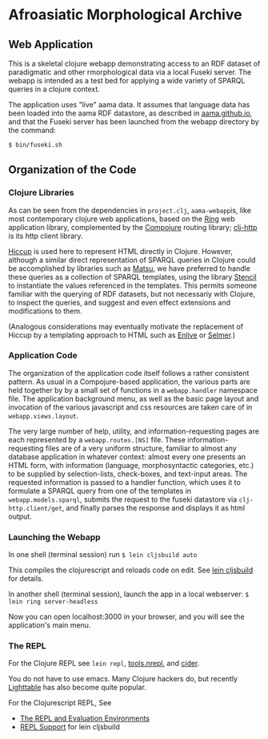 # Afroasiatic Morphological Archive

## Web Application

This is a skeletal clojure webapp  demonstrating access to an RDF dataset
of  paradigmatic and other rmorphological data via a local Fuseki server. 
The webapp is intended as a test bed for applying a wide variety of SPARQL 
queries in a clojure context. 

The application  uses "live" aama data. It assumes that language data has been 
loaded into the aama RDF datastore, as described in 
[aama.github.io](http://aama.github.io), 
and that the Fuseki server has been launched from the webapp directory by the 
command: 
```clojure
$ bin/fuseki.sh
``` 
## Organization of the Code

### Clojure Libraries

As can be seen from the dependencies in ``project.clj``, ``aama-webapp``is,
like most contemporary clojure web applications,
based on the [Ring](https://github.com/ring-clojure/ring) 
web application library, complemented by the
[Compojure](https://github.com/weavejester/compojure) routing library; 
[clj-http](https://github.com/dakrone/clj-http) is its http client library. 

[Hiccup](https://github.com/weavejester/hiccup) is used here to represent
 HTML directly in Clojure. However, although
a similar direct representation of SPARQL queries in Clojure could be accomplished
by libraries such as [Matsu](https://github.com/boutros/matsu),
 we have preferred to handle these queries as
a collection of SPARQL templates, using the library
 [Stencil](https://github.com/davidsantiago/stencil) to instantiate
the values referenced in the templates. This permits someone familiar with 
the querying of RDF datasets, but not necessariy with Clojure, to inspect the
queries, and suggest and even effect extensions and modifications to them.
 
(Analogous considerations may eventually motivate the replacement of Hiccup by
a templating approach to HTML such as [Enlive](https://github.com/cgrand/enlive) or 
[Selmer](https://github.com/yogthos/Selmer).)

### Application Code

The organization of the application code itself follows a rather consistent pattern.
As usual in a Compojure-based application,  the various parts are held together
by by a small set of functions in a ``webapp.handler`` namespace file. 
The application background menu, as well as the basic page layout and invocation 
of the various javascript 
and css resources are taken care of in ``webapp.views.layout``.

The very large number of help, utility, and information-requesting pages are each
represented by a ``webapp.routes.[NS]`` file. These information-requesting
files are of a very uniform structure, familiar to almost any database application
in whatever context: almost every one presents an HTML form, with 
information (language, morphosyntactic categories, etc.) to be supplied by 
selection-lists, check-boxes, and text-input areas. The requested information
is passed to a handler function, which uses it to formulate a SPARQL query 
from one of the templates in ``webapp.models.sparql``,  submits the request to
the fuseki datastore via ``clj-http.client/get``, and finally parses the 
response and displays it as html output.

### Launching the Webapp

In one shell (terminal session) run ``$ lein cljsbuild auto ``

This compiles the clojurescript and reloads code on edit.  See
[lein cljsbuild](https://github.com/emezeske/lein-cljsbuild) for
details.

In another shell (terminal session), launch the app in a local
webserver: ``$ lein ring server-headless``

Now you can open localhost:3000 in your browser, and you will see the application's
main menu.

### The REPL

For the Clojure REPL see `lein repl`,
[tools.nrepl](https://github.com/clojure/tools.nrepl), and
[cider](NNNNhttps://github.com/clojure-emacs/cider).

You do not have to use emacs.  Many Clojure hackers do, but recently
[Lighttable](http://www.chris-granger.com/lighttable/) has also become
quite popular.

For the Clojurescript REPL, See
* [The REPL and Evaluation Environments](https://github.com/clojure/clojurescript/wiki/The-REPL-and-Evaluation-Environments)
* [REPL Support](https://github.com/emezeske/lein-cljsbuild/blob/1.0.3/doc/REPL.md) for lein cljsbuild
